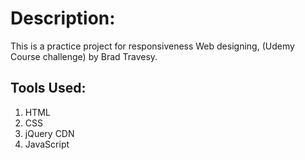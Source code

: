 # Description:
This is a practice project for responsiveness Web designing, (Udemy Course challenge) by Brad Travesy.

## Tools Used:
1. HTML
2. CSS
3. jQuery CDN
4. JavaScript



